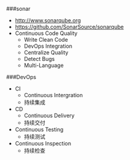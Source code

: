 ###sonar
* http://www.sonarqube.org
* https://github.com/SonarSource/sonarqube
* Continuous Code Quality
    * Write Clean Code
    * DevOps Integration
    * Centralize Quality
    * Detect Bugs
    * Multi-Language

###DevOps
* CI
    * Continuous Intergration
    * 持续集成
* CD
    * Continuous Delivery
    * 持续交付
* Continuous Testing
    * 持续测试
* Continuous Inspection
    * 持续检查
